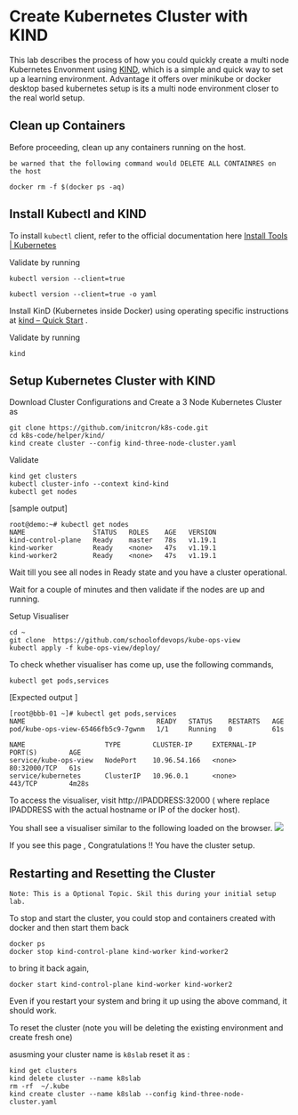 # Create Kubernetes Cluster with KIND

This lab describes the process of how you could quickly create a multi node Kubernetes Envonment using [KIND](https://kind.sigs.k8s.io/docs/user/ingress/#ingress-nginx), which is a simple and quick way to set up a learning environment. Advantage it offers over minikube or docker desktop based kubernetes setup is its a multi node environment closer to the real world setup.  


## Clean up Containers

Before proceeding, clean up any containers running on the host.

`be warned that the following command would DELETE ALL CONTAINRES on the host`

```
docker rm -f $(docker ps -aq)
```

## Install Kubectl and KIND

To install `kubectl` client, refer to the official documentation here [Install Tools | Kubernetes](https://kubernetes.io/docs/tasks/tools/)

Validate by running
```
kubectl version --client=true

kubectl version --client=true -o yaml

```


Install KinD (Kubernetes inside Docker)  using operating specific instructions at  [kind – Quick Start](https://kind.sigs.k8s.io/docs/user/quick-start/#installation) .

Validate by running

```
kind
```


## Setup Kubernetes Cluster with KIND

Download  Cluster Configurations and Create  a 3 Node Kubernetes Cluster as

```
git clone https://github.com/initcron/k8s-code.git
cd k8s-code/helper/kind/
kind create cluster --config kind-three-node-cluster.yaml
```

Validate

```
kind get clusters
kubectl cluster-info --context kind-kind
kubectl get nodes
```

[sample output]

```
root@demo:~# kubectl get nodes
NAME                 STATUS   ROLES    AGE   VERSION
kind-control-plane   Ready    master   78s   v1.19.1
kind-worker          Ready    <none>   47s   v1.19.1
kind-worker2         Ready    <none>   47s   v1.19.1
```

Wait till you see all nodes in Ready state and you have a cluster operational.

Wait for a couple of minutes and then validate if the nodes are up and running.

Setup Visualiser

```
cd ~
git clone  https://github.com/schoolofdevops/kube-ops-view
kubectl apply -f kube-ops-view/deploy/
```

To check whether visualiser has come up, use the following commands,

```
kubectl get pods,services
```

[Expected output ]

```
[root@bbb-01 ~]# kubectl get pods,services
NAME                                 READY   STATUS    RESTARTS   AGE
pod/kube-ops-view-65466fb5c9-7gwnm   1/1     Running   0          61s

NAME                    TYPE        CLUSTER-IP     EXTERNAL-IP   PORT(S)        AGE
service/kube-ops-view   NodePort    10.96.54.166   <none>        80:32000/TCP   61s
service/kubernetes      ClusterIP   10.96.0.1      <none>        443/TCP        4m28s
```

To access the visualiser, visit  http://IPADDRESS:32000 ( where replace IPADDRESS with the actual hostname or IP of the docker host).

You shall see a visualiser similar to the following loaded on the browser.
![](Screenshot%202022-02-25%20at%208.14.45%20PM.png)

If you see this page , Congratulations !! You have the cluster setup.

## Restarting and Resetting the Cluster

`Note: This is a Optional Topic. Skil this during your initial setup lab.`

To stop and start the cluster, you could stop and containers created with docker and then start them back

```
docker ps
docker stop kind-control-plane kind-worker kind-worker2
```

to bring it back again,

```
docker start kind-control-plane kind-worker kind-worker2
```

Even if you restart your system and bring it up using the above command, it should work.

To reset the cluster (note you will be deleting the existing environment and create fresh one)

asusming your cluster name is `k8slab` reset it as :

```
kind get clusters
kind delete cluster --name k8slab
rm -rf  ~/.kube
kind create cluster --name k8slab --config kind-three-node-cluster.yaml
```
